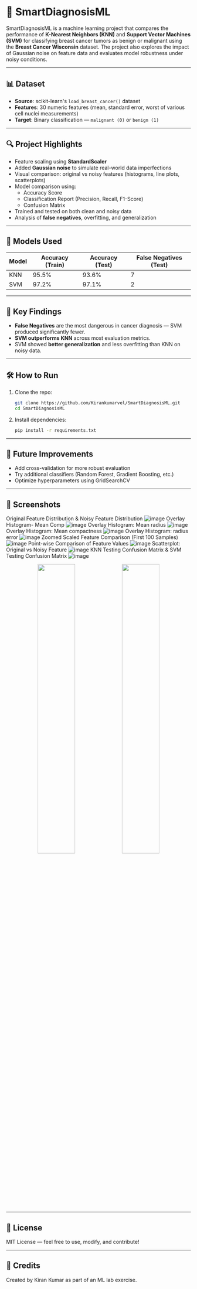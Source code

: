 # 🧠 SmartDiagnosisML

SmartDiagnosisML is a machine learning project that compares the performance of **K-Nearest Neighbors (KNN)** and **Support Vector Machines (SVM)** for classifying breast cancer tumors as benign or malignant using the **Breast Cancer Wisconsin** dataset. The project also explores the impact of Gaussian noise on feature data and evaluates model robustness under noisy conditions.

---

## 📊 Dataset

- **Source**: scikit-learn's `load_breast_cancer()` dataset
- **Features**: 30 numeric features (mean, standard error, worst of various cell nuclei measurements)
- **Target**: Binary classification — `malignant (0)` or `benign (1)`

---

## 🔍 Project Highlights

- Feature scaling using **StandardScaler**
- Added **Gaussian noise** to simulate real-world data imperfections
- Visual comparison: original vs noisy features (histograms, line plots, scatterplots)
- Model comparison using:
  - Accuracy Score
  - Classification Report (Precision, Recall, F1-Score)
  - Confusion Matrix
- Trained and tested on both clean and noisy data
- Analysis of **false negatives**, overfitting, and generalization

---

## 🚀 Models Used

| Model | Accuracy (Train) | Accuracy (Test) | False Negatives (Test) |
|-------|------------------|-----------------|--------------------------|
| KNN   | 95.5%            | 93.6%           | 7                        |
| SVM   | 97.2%            | 97.1%           | 2                        |

---

## 📌 Key Findings

- **False Negatives** are the most dangerous in cancer diagnosis — SVM produced significantly fewer.
- **SVM outperforms KNN** across most evaluation metrics.
- SVM showed **better generalization** and less overfitting than KNN on noisy data.

---

## 🛠️ How to Run

1. Clone the repo:
   ```bash
   git clone https://github.com/Kirankumarvel/SmartDiagnosisML.git
   cd SmartDiagnosisML
   ```

2. Install dependencies:
   ```bash
   pip install -r requirements.txt
   ```


---

## 🧠 Future Improvements

- Add cross-validation for more robust evaluation
- Try additional classifiers (Random Forest, Gradient Boosting, etc.)
- Optimize hyperparameters using GridSearchCV

---

## 📸 Screenshots
Original Feature Distribution & Noisy Feature Distribution
![image](https://github.com/user-attachments/assets/aaa42a7b-9b76-48de-bfca-60dc48e90adf)
Overlay Histogram- Mean Comp 
![image](https://github.com/user-attachments/assets/4a20570f-a391-4e82-b2b4-c81aa7cdf75d)
Overlay Histogram: Mean radius 
![image](https://github.com/user-attachments/assets/ae9918b5-4e95-4f16-a696-4cd46ee605f0)
Overlay Histogram: Mean compactness 
![image](https://github.com/user-attachments/assets/050e637a-db4c-4dac-96f0-56781bf2f936)
Overlay Histogram: radius error
![image](https://github.com/user-attachments/assets/a5e6cb0a-3d59-4d7c-9039-82232ae9a3b1)
Zoomed Scaled Feature Comparison (First 100 Samples)
![image](https://github.com/user-attachments/assets/184cb7da-3e9f-413d-ad0c-811454b97963)
Point-wise Comparison of Feature Values 
![image](https://github.com/user-attachments/assets/348c1dd9-ea06-4c36-9078-356406afa679)
Scatterplot: Original vs Noisy Feature 
![image](https://github.com/user-attachments/assets/e0bcfbfc-56a5-41da-a240-87e076c64dbc)
KNN Testing Confusion Matrix & SVM Testing Confusion Matrix
![image](https://github.com/user-attachments/assets/c461cea9-09a0-4550-ab53-631a77ef5b0d)


<p align="center"> 
  <img src="screenshots/histogram_comparison.png" width="45%"> 
  <img src="screenshots/confusion_matrix.png" width="45%"> 
</p>

---

## 📄 License

MIT License — feel free to use, modify, and contribute!

---

## 💬 Credits

Created by Kiran Kumar  as part of an ML lab exercise.

